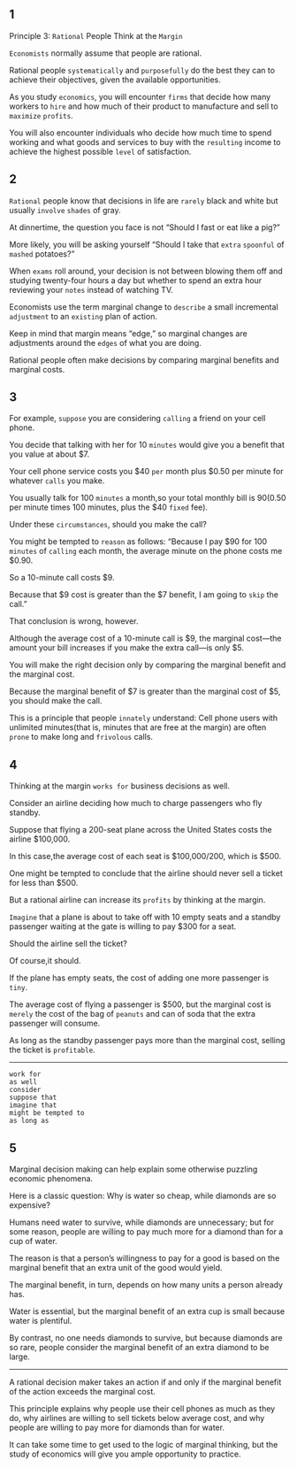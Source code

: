 ## 1
Principle 3: `Rational` People Think at the `Margin`

`Economists` normally assume that people are rational. 

Rational people `systematically` and `purposefully` do the best they can to achieve their objectives, 
given the available opportunities. 

As you study `economics`, you will encounter `firms` that 
decide how many workers to `hire` and how much of their product to manufacture 
and sell to `maximize` `profits`. 

You will also encounter individuals who decide 
how much time to spend working and what goods and services to buy with the `resulting` income 
to achieve the highest possible `level` of satisfaction.

## 2
`Rational` people know that decisions in life are `rarely` black and white 
but usually `involve` `shades` of gray. 

At dinnertime, the question you face is not “Should I fast or eat like a pig?” 

More likely, you will be asking yourself “Should I take that `extra` `spoonful` of `mashed` potatoes?” 

When `exams` roll around, your decision is not between blowing them off and studying twenty-four hours a day but whether to spend an extra hour reviewing your `notes` instead of watching TV. 

Economists use the term marginal change to `describe` a small incremental `adjustment` to an `existing` plan of action. 

Keep in mind that margin means “edge,” 
so marginal changes are adjustments around the `edges` of what you are doing. 

Rational people often make decisions by comparing marginal benefits and marginal costs.

## 3
For example, `suppose` you are considering `calling` a friend on your cell phone.

You decide that talking with her for 10 `minutes` would give you a benefit that you value at about $7. 

Your cell phone service costs you $40 `per` month plus $0.50 per
minute for whatever `calls` you make. 

You usually talk for 100 `minutes` a month,so your total monthly bill is $90 ($0.50 per minute times 100 minutes, plus the $40 `fixed` fee). 

Under these `circumstances`, should you make the call? 

You might be tempted to `reason` as follows: “Because I pay $90 for 100 `minutes` of `calling` each month, the average minute on the phone costs me $0.90. 

So a 10-minute call costs $9. 

Because that $9 cost is greater than the $7 benefit, 
I am going to `skip` the call.” 

That conclusion is wrong, however. 

Although the average cost of a 10-minute call is $9, the marginal cost—the amount your bill increases if you make the extra call—is only $5. 

You will make the right decision only by comparing the marginal benefit and the marginal cost. 

Because the marginal benefit of $7 is greater than the marginal cost of $5, you should make the call. 

This is a principle that people `innately` understand: Cell phone users with unlimited minutes(that is, minutes that are free at the margin) are often `prone` to make long and `frivolous` calls.

## 4
Thinking at the margin `works for` business decisions as well. 

Consider an airline deciding how much to charge passengers who fly standby. 

Suppose that flying a 200-seat plane across the United States costs the airline $100,000. 

In this case,the average cost of each seat is $100,000/200, which is $500. 

One might be tempted to conclude that the airline should never sell a ticket for less than $500. 

But a rational airline can increase its `profits` by thinking at the margin. 

`Imagine` that a plane is about to take off with 10 empty seats and a standby passenger waiting at the
gate is willing to pay $300 for a seat. 

Should the airline sell the ticket? 

Of course,it should. 

If the plane has empty seats, the cost of adding one more passenger is `tiny`. 

The average cost of flying a passenger is $500, but the marginal cost is `merely`
the cost of the bag of `peanuts` and can of soda that the extra passenger will consume.

As long as the standby passenger pays more than the marginal cost, selling
the ticket is `profitable`.

---

`work for`  
`as well`  
`consider`   
`suppose that`   
`imagine that`  
`might be tempted to`   
`as long as`  

## 5
Marginal decision making can help explain some otherwise puzzling economic phenomena. 

Here is a classic question: Why is water so cheap, while diamonds are so expensive? 

Humans need water to survive, while diamonds are unnecessary;
but for some reason, people are willing to pay much more for a diamond than for a cup of water. 

The reason is that a person’s willingness to pay for a good is based on the marginal benefit that an extra unit of the good would yield.

The marginal benefit, in turn, depends on how many units a person already has.

Water is essential, but the marginal benefit of an extra cup is small because water is plentiful. 

By contrast, no one needs diamonds to survive, but because diamonds
are so rare, people consider the marginal benefit of an extra diamond to be large.

---

A rational decision maker takes an action if and only if the marginal benefit of
the action exceeds the marginal cost. 

This principle explains why people use their cell phones as much as they do, why airlines are willing to sell tickets below average
cost, and why people are willing to pay more for diamonds than for water. 

It can take some time to get used to the logic of marginal thinking, but the study of
economics will give you ample opportunity to practice.
